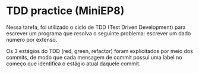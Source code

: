 # TDD practice (MiniEP8)

Nessa tarefa, foi utilizado o ciclo de TDD (Test Driven Development) 
para escrever um programa que resolva o seguinte problema: escrever um dado 
número por extenso.

Os 3 estágios do TDD (red, green, refactor) foram explicitados por meio dos 
commits, de modo que cada mensagem de commit possui uma label no começo que 
identifica o estágio atual daquele commit.